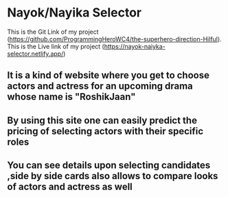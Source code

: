 # Nayok/Nayika Selector

This is the Git Link of my project (https://github.com/ProgrammingHeroWC4/the-superhero-direction-Hilful).
This is the Live link of my project (https://nayok-naiyka-selector.netlify.app/)

## It is a kind of website where you get to choose actors and actress for an upcoming drama whose name is "RoshikJaan"
## By using this site one can easily predict the pricing of selecting actors with their specific roles
## You can see details upon selecting candidates ,side by side cards also allows to compare looks of actors and actress as well
